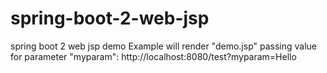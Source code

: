 # spring-boot-2-web-jsp
spring boot 2 web jsp demo
Example will render "demo.jsp" passing value for parameter "myparam":
http://localhost:8080/test?myparam=Hello
